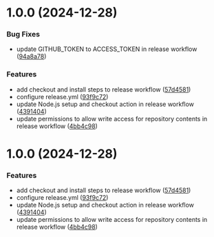 # 1.0.0 (2024-12-28)


### Bug Fixes

* update GITHUB_TOKEN to ACCESS_TOKEN in release workflow ([94a8a78](https://github.com/shimorojune/portfolio/commit/94a8a78581debaefb581d609f82c52943bc24a28))


### Features

* add checkout and install steps to release workflow ([57d4581](https://github.com/shimorojune/portfolio/commit/57d45811b10a3f00962a179df8b4b193a5bd3b97))
* configure release.yml ([93f9c72](https://github.com/shimorojune/portfolio/commit/93f9c72454ec2a05755ce75848cd7e46a84ea590))
* update Node.js setup and checkout action in release workflow ([4391404](https://github.com/shimorojune/portfolio/commit/439140435b9c9ef1abdbe3cc2f1a2a1c725deb52))
* update permissions to allow write access for repository contents in release workflow ([4bb4c98](https://github.com/shimorojune/portfolio/commit/4bb4c980db24a91ebb0c62dff9ec698fded6a726))

# 1.0.0 (2024-12-28)


### Features

* add checkout and install steps to release workflow ([57d4581](https://github.com/shimorojune/portfolio/commit/57d45811b10a3f00962a179df8b4b193a5bd3b97))
* configure release.yml ([93f9c72](https://github.com/shimorojune/portfolio/commit/93f9c72454ec2a05755ce75848cd7e46a84ea590))
* update Node.js setup and checkout action in release workflow ([4391404](https://github.com/shimorojune/portfolio/commit/439140435b9c9ef1abdbe3cc2f1a2a1c725deb52))
* update permissions to allow write access for repository contents in release workflow ([4bb4c98](https://github.com/shimorojune/portfolio/commit/4bb4c980db24a91ebb0c62dff9ec698fded6a726))
